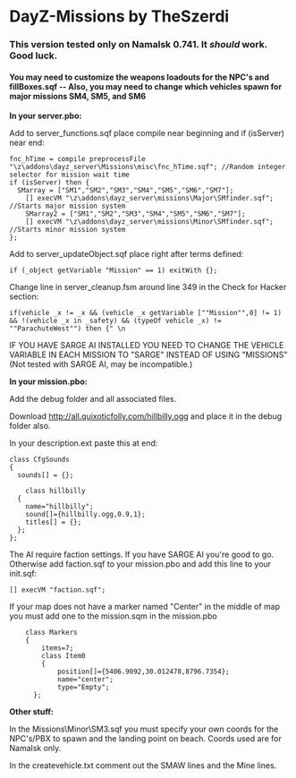DayZ-Missions by TheSzerdi
=============

<h3>This version tested only on Namalsk 0.741. It <i>should</i> work. Good luck.</h3>
<h4>You may need to customize the weapons loadouts for the NPC's and fillBoxes.sqf -- Also, you may need to change which vehicles spawn for major missions SM4, SM5, and SM6</h4>

<b>In your server.pbo:</b>

Add to server_functions.sqf place compile near beginning and if (isServer) near end:

    fnc_hTime = compile preprocessFile "\z\addons\dayz_server\Missions\misc\fnc_hTime.sqf"; //Random integer selector for mission wait time
    if (isServer) then { 
      SMarray = ["SM1","SM2","SM3","SM4","SM5","SM6","SM7"];
        [] execVM "\z\addons\dayz_server\missions\Major\SMfinder.sqf"; //Starts major mission system
    	SMarray2 = ["SM1","SM2","SM3","SM4","SM5","SM6","SM7"];
    	[] execVM "\z\addons\dayz_server\missions\Minor\SMfinder.sqf"; //Starts minor mission system
    };

Add to server_updateObject.sqf place right after terms defined:

    if (_object getVariable "Mission" == 1) exitWith {};


Change line in server_cleanup.fsm around line 349 in the Check for Hacker section:

    if(vehicle _x != _x && (vehicle _x getVariable [""Mission"",0] != 1) && !(vehicle _x in _safety) && (typeOf vehicle _x) != ""ParachuteWest"") then {" \n

IF YOU HAVE SARGE AI INSTALLED YOU NEED TO CHANGE THE VEHICLE VARIABLE IN EACH MISSION TO "SARGE" INSTEAD OF USING "MISSIONS" (Not tested with SARGE AI, may be incompatible.)


<b>In your mission.pbo:</b>

Add the debug folder and all associated files.

Download http://all.quixoticfolly.com/hillbilly.ogg and place it in the debug folder also.

In your description.ext paste this at end:

    class CfgSounds
    {
      sounds[] = {};
      
        class hillbilly
      {
        name="hillbilly";
        sound[]={hillbilly.ogg,0.9,1};
        titles[] = {};
      };
    };

The AI require faction settings. If you have SARGE AI you're good to go. Otherwise add faction.sqf to your mission.pbo and add this line to your init.sqf:

    [] execVM "faction.sqf";

If your map does not have a marker named "Center" in the middle of map you must add one to the mission.sqm in the mission.pbo

        class Markers
    	{
    		items=7;
    		class Item0
    		{
    			position[]={5406.9092,30.012478,8796.7354};
    			name="center";
    			type="Empty";
      	  };


<b>Other stuff:</b>

In the Missions\Minor\SM3.sqf you must specify your own coords for the NPC's/PBX to spawn and the landing point on beach. Coords used are for Namalsk only.

In the createvehicle.txt comment out the SMAW lines and the Mine lines.
